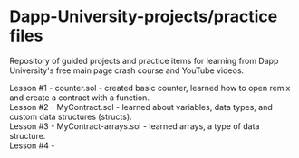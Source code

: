 # Dapp-University-projects/practice files
Repository of guided projects and practice items for learning from Dapp University's free main page crash course and YouTube videos.  

Lesson #1 - counter.sol - created basic counter, learned how to open remix and create a contract with a function.
<br />
Lesson #2 - MyContract.sol - learned about variables, data types, and custom data structures (structs).
<br />
Lesson #3 - MyContract-arrays.sol - learned arrays, a type of data structure.
<br />
Lesson #4 - 
